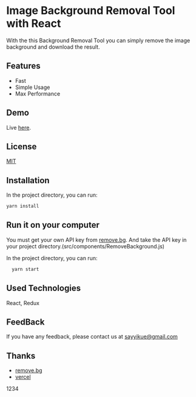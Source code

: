

# Image Background Removal Tool with React

With the this Background Removal Tool you can simply remove the image background and download the result.

## Features

- Fast
- Simple Usage
- Max Performance

## Demo

Live [here](https://remove-img-background.vercel.app/).


## License

[MIT](https://choosealicense.com/licenses/mit/)


## Installation

In the project directory, you can run:

```bash 
yarn install

```

## Run it on your computer
You must get your own API key from [remove.bg](https://remove.bg/).
And take the API key in your project directory.(src/components/RemoveBackground.js)

In the project directory, you can run:
```bash
  yarn start
```


## Used Technologies

 React, Redux


## FeedBack

If you have any feedback, please contact us at sayyikue@gmail.com

  

## Thanks
- [remove.bg](https://remove.bg/)
- [vercel](https://vercel.com/)


1234

